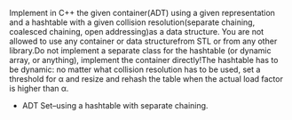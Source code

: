 Implement in C++ the given container(ADT) using a given representation and a hashtable with a given  collision  resolution(separate  chaining,  coalesced  chaining,  open  addressing)as  a  data  structure. You are not allowed to use any container or data structurefrom STL or from any other library.Do not implement a separate class for the hashtable (or dynamic array, or anything), implement the container directly!The  hashtable  has  to  be  dynamic:  no  matter  what  collision  resolution  has to  be  used,  set  a threshold for α and resize and rehash the table when the actual load factor is higher than α.
- ADT Set–using a hashtable with separate chaining.

